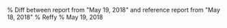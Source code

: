 % Diff between report from "May 19, 2018" and reference report from "May 18, 2018"
% Reffy
% May 19, 2018

